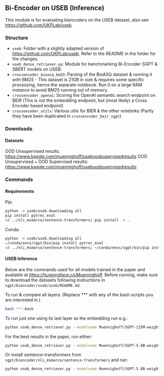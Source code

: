 ## Bi-Encoder on USEB (Inference)

This module is for evaluating biencoders on the USEB dataset, also see https://github.com/UKPLab/useb.


### Structure

- `useb`: Folder with a slightly adapted version of https://github.com/UKPLab/useb. Refer to the README in the folder for the changes.
- `useb_dense_retriever.py`: Module for benchmarking Bi-Encoder SGPT & SBERT models on USEB.
- `crossencoder_bioasq_bm25`: Parsing of the BioASQ dataset & running it with BM25 - This dataset is 21GB in size & requires some specific processing, hence the separate notebook. Run it on a large RAM instance to avoid BM25 running out of memory.
- `crossencoder_openai`: Scoring the OpenAI semantic search endpoint on BEIR (This is not the embedding endpoint, but (most likely) a Cross Encoder based endpoint)
- `crossencoder_utils`: Various utils for BIER & the other noteboks (Partly they have been duplicated in `crossencoder_beir_sgpt`)


### Downloads

#### Datasets

OOD Unsupervised results: https://www.kaggle.com/muennighoff/useboodsupervisedresults
OOD Unsupervised + OOD Supervised results: https://www.kaggle.com/muennighoff/useboodsupervisedresults

### Commands

#### Requirements

Pip:
```bash
python -m useb/useb.downloading all
pip install pytrec_eval
cd ../nli_msmarco/sentence-transformers; pip install -e .
```

Conda:
```bash
python -m useb/useb.downloading all
~/conda/envs/sgpt/bin/pip install pytrec_eval
cd ../nli_msmarco/sentence-transformers; ~/conda/envs/sgpt/bin/pip install -e . 
```

#### USEB Inference

Below are the commands used for all models trained in the paper and available at https://huggingface.co/Muennighoff. Before running, make sure to download the datasets following instructions in `sgpt/biencoder/useb/useb/README.md`.

To run & compare all layers:
(Replace *** with any of the bash scripts you are interested in.)

```bash
bash ***.bash
```

To run just one using its last layer as the embedding run e.g.:

```bash
python useb_dense_retriever.py --modelname Muennighoff/SGPT-125M-weightedmean-nli --method weightedmean
```

For the best results in the paper, run either:

```bash
python useb_dense_retriever.py --modelname Muennighoff/SGPT-5.8B-weightedmean-nli-bitfit --method weightedmean
```

Or install sentence-transformers from `sgpt/biencoder/nli_msmarco/sentence-transformers` and run:

```bash
python useb_dense_retriever.py --modelname Muennighoff/SGPT-5.8B-weightedmean-nli-bitfit --usest --method weightedmean
```
